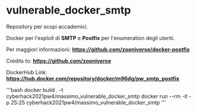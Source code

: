 # vulnerable_docker_smtp

Repository per scopi accademici.

Docker per l'exploit di **SMTP** e **Postfix** per l'enumeration degli utenti.

Per maggiori informazioni: **https://github.com/zooniverse/docker-postfix**

Credits to: **https://github.com/zooniverse**

DockerHub Link: **https://hub.docker.com/repository/docker/m96dg/pw_smtp_postfix**

'''bash
docker build . -t cyberhack2021pw4/massimo_vulnerable_docker_smtp
docker run --rm -it -p 25:25 cyberhack2021pw4/massimo_vulnerable_docker_smtp
'''
